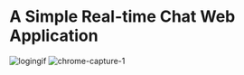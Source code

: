 # A Simple Real-time Chat Web Application


<img src="https://i.ibb.co/Lg3FPPQ/logingif.gif" alt="logingif" border="0">


<img src="https://i.ibb.co/XDQvpn1/chrome-capture-1.gif" alt="chrome-capture-1" border="0">
